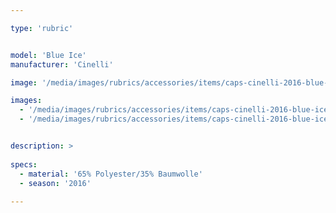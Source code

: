 ```yaml
---

type: 'rubric'


model: 'Blue Ice'
manufacturer: 'Cinelli'

image: '/media/images/rubrics/accessories/items/caps-cinelli-2016-blue-ice_1.jpg'

images: 
  - '/media/images/rubrics/accessories/items/caps-cinelli-2016-blue-ice_2.jpg'
  - '/media/images/rubrics/accessories/items/caps-cinelli-2016-blue-ice_3.jpg'


description: >
    
specs:
  - material: '65% Polyester/35% Baumwolle'
  - season: '2016'
    
---
```

